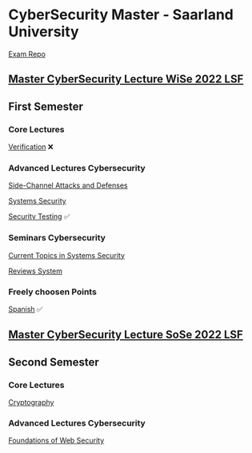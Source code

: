 # CyberSecurity Master - Saarland University

[Exam Repo](https://cs.fs.uni-saarland.de/?page_id=2904)

## [Master CyberSecurity Lecture WiSe 2022 LSF](https://www.lsf.uni-saarland.de/qisserver/rds?state=wtree&search=1&trex=total&root120212=300726|294085|299760|297085|307396&P.vx=kurz)

## First Semester

### Core Lectures

[Verification](https://cms.cispa.saarland/ver2122/) ❌

### Advanced Lectures Cybersecurity    
[Side-Channel Attacks and Defenses](https://cms.cispa.saarland/scad2122/)

[Systems Security](https://cms.cispa.saarland/syssec/)

[Security Testing](https://cms.cispa.saarland/fuzzing2122/) ✅

### Seminars Cybersecurity  
[Current Topics in Systems Security](https://cms.cispa.saarland/syssecseminar21/)

[Reviews System](https://cispa-syssec21.hotcrp.com)

### Freely choosen Points    

[Spanish](https://m1.szsb.uni-saarland.de/moodle/m1/course/view.php?id=2641) ✅


## [Master CyberSecurity Lecture SoSe 2022 LSF](https://www.lsf.uni-saarland.de/qisserver/rds?state=wtree&search=1&trex=total&root120221=320944|310559|318658|309692&P.vx=kurz)

## Second Semester

### Core Lectures

[Cryptography]()

### Advanced Lectures Cybersecurity    

[Foundations of Web Security](https://cms.cispa.saarland/fows22/)
